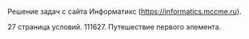 Решение задач с сайта Информатикс (https://informatics.mccme.ru).

27 страница условий. 111627. Путешествие первого элемента.

